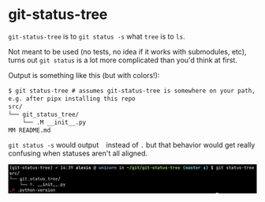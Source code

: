 # git-status-tree

`git-status-tree` is to `git status -s` what `tree` is to `ls`.

Not meant to be used (no tests, no idea if it works with submodules, etc), turns out `git status` is a lot more
complicated than you'd think at first.

Output is something like this (but with colors!):

```
$ git status-tree # assumes git-status-tree is somewhere on your path, e.g. after pipx installing this repo
src/
└── git_status_tree/
    └── .M __init__.py
MM README.md
```

`git status -s` would output ` ` instead of `.` but that behavior would get really confusing when statuses aren't all
aligned.

![screenshot of git-status-tree](./screenshot.png)
